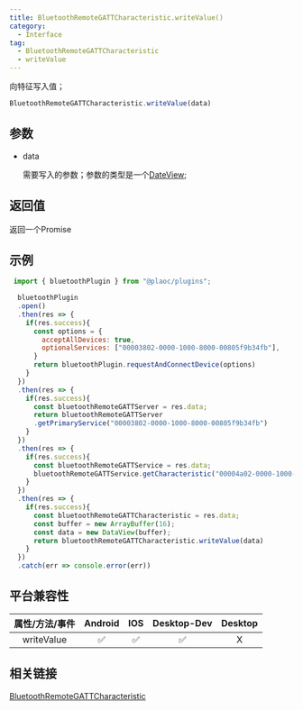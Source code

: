```yaml
---
title: BluetoothRemoteGATTCharacteristic.writeValue()
category:
  - Interface
tag:
  - BluetoothRemoteGATTCharacteristic
  - writeValue
---
```


向特征写入值；

```js
BluetoothRemoteGATTCharacteristic.writeValue(data)
```

## 参数

  - data

    需要写入的参数；参数的类型是一个[DateView](https://developer.mozilla.org/zh-CN/docs/Web/JavaScript/Reference/Global_Objects/DataView);

## 返回值

  返回一个Promise

## 示例
```js
 import { bluetoothPlugin } from "@plaoc/plugins";

  bluetoothPlugin
  .open()
  .then(res => {
    if(res.success){
      const options = {
        acceptAllDevices: true,
        optionalServices: ["00003802-0000-1000-8000-00805f9b34fb"],
      }
      return bluetoothPlugin.requestAndConnectDevice(options)
    }
  })
  .then(res => {
    if(res.success){
      const bluetoothRemoteGATTServer = res.data;
      return bluetoothRemoteGATTServer
      .getPrimaryService("00003802-0000-1000-8000-00805f9b34fb")
    }
  })
  .then(res => {
    if(res.success){
      const bluetoothRemoteGATTService = res.data;
      bluetoothRemoteGATTService.getCharacteristic("00004a02-0000-1000-8000-00805f9b34fb")
    }
  })
  .then(res => {
    if(res.success){
      const bluetoothRemoteGATTCharacteristic = res.data;
      const buffer = new ArrayBuffer(16);
      const data = new DataView(buffer);
      return bluetoothRemoteGATTCharacteristic.writeValue(data)
    }
  })
  .catch(err => console.error(err))
```

## 平台兼容性

| 属性/方法/事件 | Android | IOS | Desktop-Dev | Desktop |
|:------------:|:-------:|:---:|:-----------:|:-------:|
| writeValue   | ✅      | ✅  | ✅          | X      |

## 相关链接
[BluetoothRemoteGATTCharacteristic](./index.md)


